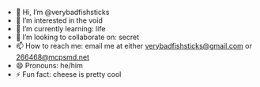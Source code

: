 - 👋 Hi, I’m @verybadfishsticks
- 👀 I’m interested in the void
- 🌱 I’m currently learning: life
- 💞️ I’m looking to collaborate on: secret
- 📫 How to reach me: email me at either verybadfishsticks@gmail.com or 266468@mcpsmd.net
- 😄 Pronouns: he/him
- ⚡ Fun fact: cheese is pretty cool

<!---
verybadfishsticks/verybadfishsticks is a ✨ special ✨ repository because its `README.md` (this file) appears on your GitHub profile.
You can click the Preview link to take a look at your changes.
--->
